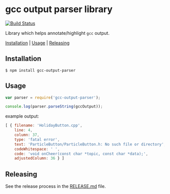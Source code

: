 # gcc output parser library

[![Build Status](https://circleci.com/gh/particle-iot/gcc-output-parser.svg?style=shield)](https://app.circleci.com/pipelines/github/particle-iot/gcc-output-parser)

Library which helps annotate/highlight `gcc` output.

[Installation](#installation) | [Usage](#usage)  |  [Releasing](#releasing)

## Installation

```shell
$ npm install gcc-output-parser
```

## Usage

```javascript
var parser = require('gcc-output-parser');

console.log(parser.parseString(gccOutput));
```

example output:

```javascript
[ { filename: 'HolidayButton.cpp',
    line: 4,
    column: 37,
    type: 'fatal error',
    text: 'ParticleButton/ParticleButton.h: No such file or directory',
    codeWhitespace: ' ',
    code: 'void onCheer(const char *topic, const char *data);',
    adjustedColumn: 36 } ]
```

## Releasing

See the release process in the [RELEASE.md](RELEASE.md) file.
